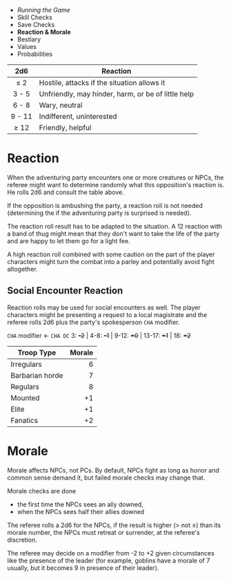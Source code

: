 
<!-- .margin.compass -->
* _Running the Game_
* Skill Checks
* Save Checks
* **Reaction & Morale**
* Bestiary
* Values
* Probabilities


<!-- .reaction -->
| 2d6    | Reaction                                           |
|:------:|----------------------------------------------------|
|   ≤ 2  | Hostile, attacks if the situation allows it        |
| 3 -  5 | Unfriendly, may hinder, harm, or be of little help |
| 6 -  8 | Wary, neutral                                      |
| 9 - 11 | Indifferent, uninterested                          |
|  ≥ 12  | Friendly, helpful                                  |

# Reaction

When the adventuring party encounters one or more creatures or NPCs, the referee might want to determine randomly what this opposition's reaction is. He rolls 2d6 and consult the table above.

If the opposition is ambushing the party, a reaction roll is not needed (determining the if the adventuring party is surprised is needed).

The reaction roll result has to be adapted to the situation. A 12 reaction with a band of thug might mean that they don't want to take the life of the party and are happy to let them go for a light fee.

A high reaction roll combined with some caution on the part of the player characters might turn the combat into a parley and potentially avoid fight altogether.

## Social Encounter Reaction

Reaction rolls may be used for social encounters as well. The player characters might be presenting a request to a local magistrate and the referee rolls 2d6 plus the party's spokesperson `CHA` modifier.

<!-- .last-p -->
`CHA` modifier ← `CHA DC` 3: ~~-2~~ | 4-8: ~~-1~~ | 9-12: ~~+0~~ | 13-17: ~~+1~~ | 18: ~~+2~~


<!-- .morale-scale -->
| Troop Type           | Morale |
|----------------------|-------:|
| Irregulars           |      6 |
| Barbarian horde      |      7 |
| Regulars             |      8 |
| Mounted              |     +1 |
| Elite                |     +1 |
| Fanatics             |     +2 |


# Morale

Morale affects NPCs, not PCs. By default, NPCs fight as long as honor and common sense demand it, but failed morale checks may change that.

Morale checks are done

<!-- .morale-checks -->
* the first time the NPCs sees an ally downed,
* when the NPCs sees half their allies downed

The referee rolls a 2d6 for the NPCs, if the result is higher (> not ≥) than its morale number, the NPCs must retreat or surrender, at the referee's discretion.

The referee may decide on a modifier from -2 to +2 given circumstances like the presence of the leader (for example, goblins have a morale of 7 usually, but it becomes 9 in presence of their leader).

